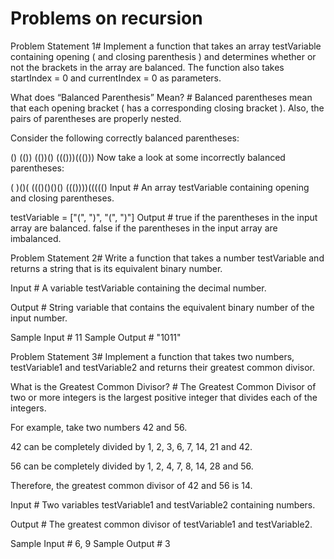 # Problems on recursion

Problem Statement 
1#
Implement a function that takes an array testVariable containing opening ( and closing parenthesis ) and determines whether or not the brackets in the array are balanced. The function also takes startIndex = 0 and currentIndex = 0 as parameters.

What does “Balanced Parenthesis” Mean? #
Balanced parentheses mean that each opening bracket ( has a corresponding closing bracket ). Also, the pairs of parentheses are properly nested.

Consider the following correctly balanced parentheses:

()
(())
(())()
((()))((()))
Now take a look at some incorrectly balanced parentheses:

(
)()(
((()()()()
((())))((((()
Input #
An array testVariable containing opening and closing parentheses.

testVariable = ["(", ")", "(", ")"]
Output #
true if the parentheses in the input array are balanced. false if the parentheses in the input array are imbalanced.







Problem Statement 
2#
Write a function that takes a number testVariable and returns a string that is its equivalent binary number.

Input #
A variable testVariable containing the decimal number.

Output #
String variable that contains the equivalent binary number of the input number.

Sample Input #
11
Sample Output #
"1011"

Problem Statement 
3#
Implement a function that takes two numbers, testVariable1 and testVariable2 and returns their greatest common divisor.

What is the Greatest Common Divisor? #
The Greatest Common Divisor of two or more integers is the largest positive integer that divides each of the integers.

For example, take two numbers 42 and 56.

42 can be completely divided by 1, 2, 3, 6, 7, 14, 21 and 42.

56 can be completely divided by 1, 2, 4, 7, 8, 14, 28 and 56.

Therefore, the greatest common divisor of 42 and 56 is 14.

Input #
Two variables testVariable1 and testVariable2 containing numbers.

Output #
The greatest common divisor of testVariable1 and testVariable2.

Sample Input #
6, 9
Sample Output #
3
